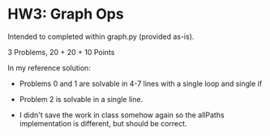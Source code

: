 # HW3: Graph Ops

Intended to completed within graph.py (provided as-is).

3 Problems, 20 + 20 + 10 Points

 In my reference solution:

* Problems 0 and 1 are solvable in 4-7 lines with a single loop and single if

* Problem 2 is solvable in a single line.

* I didn't save the work in class somehow again so the allPaths implementation is different, but should be correct.
